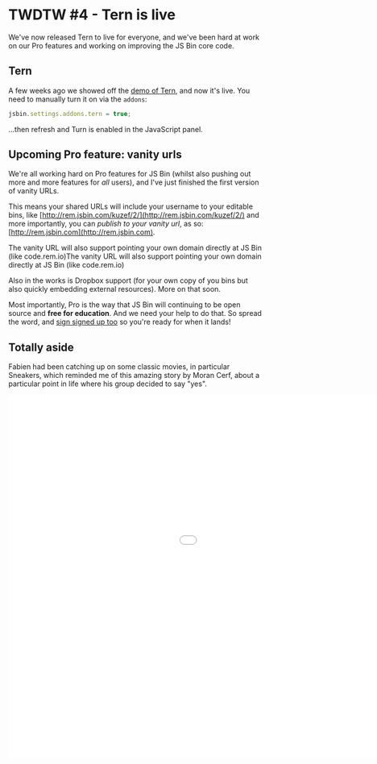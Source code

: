 # TWDTW #4 - Tern is live

We've now released Tern to live for everyone, and we've been hard at work on our Pro features and working on improving the JS Bin core code.

## Tern

A few weeks ago we showed off the [demo of Tern](/blog/twdtw-1-sass-tern-security#tern), and now it's live. You need to manually turn it on via the `addons`:

```js
jsbin.settings.addons.tern = true;
```

...then refresh and Turn is enabled in the JavaScript panel.

## Upcoming Pro feature: vanity urls

We're all working hard on Pro features for JS Bin (whilst also pushing out more and more features for *all* users), and I've just finished the first version of vanity URLs. 

This means your shared URLs will include your username to your editable bins, like [http://rem.jsbin.com/kuzef/2/](http://rem.jsbin.com/kuzef/2/) and more importantly, you can *publish to your vanity url*, as so: [http://rem.jsbin.com](http://rem.jsbin.com).

The vanity URL will also support pointing your own domain directly at JS Bin (like code.rem.io)The vanity URL will also support pointing your own domain directly at JS Bin (like code.rem.io)

Also in the works is Dropbox support (for your own copy of you bins but also quickly embedding external resources). More on that soon.

Most importantly, Pro is the way that JS Bin will continuing to be open source and **free for education**. And we need your help to do that. So spread the word, and [sign signed up too](https://jsbin.com/register) so you're ready for when it lands!

## Totally aside

Fabien had been catching up on some classic movies, in particular Sneakers, which reminded me of this amazing story by Moran Cerf, about a particular point in life where his group decided to say "yes".

<div class="embed-container"><iframe width="1280" height="720" src="//www.youtube.com/embed/RJVHTQSvUIo" frameborder="0" allowfullscreen></iframe></div>